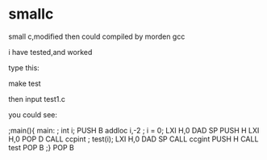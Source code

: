 # smallc

small c,modified then could compiled by morden gcc

i have tested,and worked

type this:

make test

then input test1.c

you could see:

;main(){
main:
;    int i;
        PUSH B
addloc i,-2
;    i = 0;
        LXI H,0
        DAD SP
        PUSH H
        LXI H,0
        POP D
        CALL ccpint
;    test(i);
        LXI H,0
        DAD SP
        CALL ccgint
        PUSH H
        CALL test
        POP B
;}
        POP B
